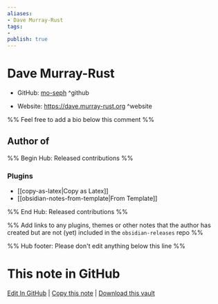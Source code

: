 ```yaml
---
aliases:
- Dave Murray-Rust
tags:
- 
publish: true
---
```


# Dave Murray-Rust

- GitHub: [mo-seph](https://github.com/mo-seph/) ^github
<!-- - Discord: `@` ^discord-->
- Website: <https://dave.murray-rust.org> ^website
<!-- - [[Publish sites|Publish site]]: <https://> ^publish-->

%% Feel free to add a bio below this comment %%


## Author of

%% Begin Hub: Released contributions %%
### Plugins
- [[copy-as-latex|Copy as Latex]]
- [[obsidian-notes-from-template|From Template]]

%% End Hub: Released contributions %%

%% Add links to any plugins, themes or other notes that the author has created but are not (yet) included in the `obsidian-releases` repo %%

<!--
### Unlisted plugins
-->

<!--
### Others
-->

<!--
## Sponsor this author
-->

<!-- - [[GitHub sponsors]]: [Sponsor @mo-seph on GitHub Sponsors](https://github.com/sponsors/mo-seph) ^github-sponsor-->
<!-- - [[Buy me a coffee]]: <https://> ^buy-me-a-coffee-->
<!-- - [[PayPal]]: <https://> ^paypal-->
<!-- - [[Patreon]]: <https://> ^patreon-->

<!--
## Follow this author
-->

<!-- - [[YouTube Channels|On YouTube]]: <https://> ^youtube-->
<!-- - Twitter: <https://> ^twitter-->
<!-- - ... -->

%% Hub footer: Please don't edit anything below this line %%

# This note in GitHub

<span class="git-footer">[Edit In GitHub](https://github.dev/obsidian-community/obsidian-hub/blob/main/01%20-%20Community/People/mo-seph.md "git-hub-edit-note") | [Copy this note](https://raw.githubusercontent.com/obsidian-community/obsidian-hub/main/01%20-%20Community/People/mo-seph.md "git-hub-copy-note") | [Download this vault](https://github.com/obsidian-community/obsidian-hub/archive/refs/heads/main.zip "git-hub-download-vault") </span>
